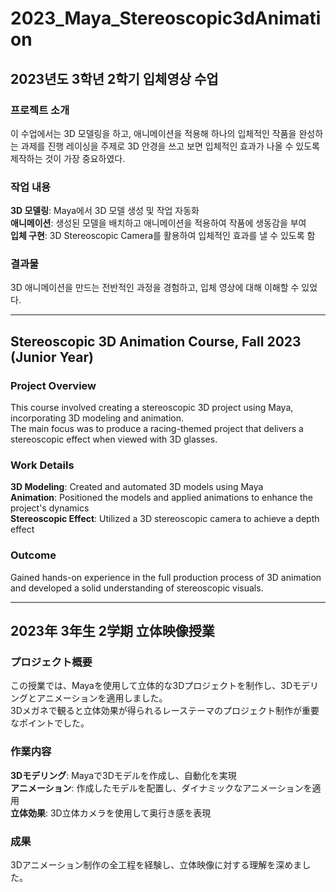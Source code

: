 # 2023_Maya_Stereoscopic3dAnimation

## 2023년도 3학년 2학기 입체영상 수업

### 프로젝트 소개
이 수업에서는 3D 모델링을 하고, 애니메이션을 적용해 하나의 입체적인 작품을 완성하는 과제를 진행
레이싱을 주제로 3D 안경을 쓰고 보면 입체적인 효과가 나올 수 있도록 제작하는 것이 가장 중요하였다.

### 작업 내용
**3D 모델링**: Maya에서 3D 모델 생성 및 작업 자동화  
**애니메이션**: 생성된 모델을 배치하고 애니메이션을 적용하여 작품에 생동감을 부여  
**입체 구현**: 3D Stereoscopic Camera를 활용하여 입체적인 효과를 낼 수 있도록 함  

### 결과물
3D 애니메이션을 만드는 전반적인 과정을 경험하고, 입체 영상에 대해 이해할 수 있었다.  

---

## Stereoscopic 3D Animation Course, Fall 2023 (Junior Year)

### Project Overview
This course involved creating a stereoscopic 3D project using Maya, incorporating 3D modeling and animation.  
The main focus was to produce a racing-themed project that delivers a stereoscopic effect when viewed with 3D glasses.

### Work Details
**3D Modeling**: Created and automated 3D models using Maya  
**Animation**: Positioned the models and applied animations to enhance the project's dynamics  
**Stereoscopic Effect**: Utilized a 3D stereoscopic camera to achieve a depth effect  

### Outcome
Gained hands-on experience in the full production process of 3D animation and developed a solid understanding of stereoscopic visuals.  

---

## 2023年 3年生 2学期 立体映像授業

### プロジェクト概要
この授業では、Mayaを使用して立体的な3Dプロジェクトを制作し、3Dモデリングとアニメーションを適用しました。  
3Dメガネで観ると立体効果が得られるレーステーマのプロジェクト制作が重要なポイントでした。

### 作業内容
**3Dモデリング**: Mayaで3Dモデルを作成し、自動化を実現  
**アニメーション**: 作成したモデルを配置し、ダイナミックなアニメーションを適用  
**立体効果**: 3D立体カメラを使用して奥行き感を表現  

### 成果
3Dアニメーション制作の全工程を経験し、立体映像に対する理解を深めました。  
